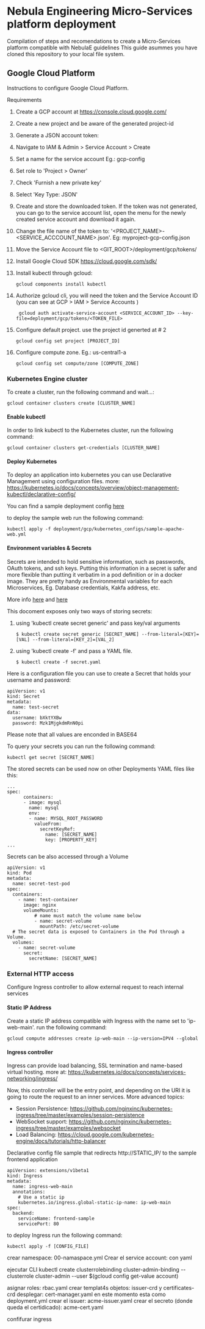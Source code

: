 # Nebula Engineering Micro-Services platform deployment
Compilation of steps and recomendations to create a Micro-Services platform compatible with NebulaE guidelines
This guide asummes you have cloned this repository to your local file system.

## Google Cloud Platform
Instructions to configure Google Cloud Platform.

Requirements
1. Create a GCP account at https://console.cloud.google.com/
2. Create a new project and be aware of the generated project-id
3. Generate a JSON account token:
  1. Navigate to IAM & Admin > Service Account > Create
  2. Set a name for the service account Eg.: gcp-config
  3. Set role to 'Project > Owner'
  4. Check 'Furnish a new private key' 
  5. Select 'Key Type: JSON'
  6. Create and store the downloaded token.  If the token was not generated, you can go to the service account list, open the menu for the newly created service account and download it again.
  7. Change the file name of the token to: '<PROJECT_NAME>-<SERVICE_ACCCOUNT_NAME>.json'.  Eg: myproject-gcp-config.json
  8. Move the Service Account file to <GIT_ROOT>/deployment/gcp/tokens/
4. Install Google Cloud SDK https://cloud.google.com/sdk/
5. Install kubectl through gcloud:  
   
   ```gcloud components install kubectl```
6. Authorize gcloud cli, you will need the token and the Service Account ID (you can see at GCP > IAM > Service Accounts )
   
   ``` gcloud auth activate-service-account <SERVICE_ACCOUNT_ID> --key-file=deployment/gcp/tokens/<TOKEN_FILE>```
7. Configure default project.  use the project id generted at # 2
   
   ``` gcloud config set project [PROJECT_ID] ```
8. Configure compute zone.  Eg.: us-central1-a	
   
   ``` gcloud config set compute/zone [COMPUTE_ZONE] ```


### Kubernetes Engine cluster
To create a cluster, run the following command and wait...:

``` gcloud container clusters create [CLUSTER_NAME] ```

#### Enable kubectl
In order to link kubectl to the Kubernetes cluster, run the following command:

```gcloud container clusters get-credentials [CLUSTER_NAME]```


#### Deploy Kubernetes
To deploy an application into kubernetes you can use Declarative Management using configuration files.
more: https://kubernetes.io/docs/concepts/overview/object-management-kubectl/declarative-config/

You can find a sample deployment config [here](deployment/gcp/kubernetes_configs/sample-apache-web.yml)

to deploy the sample web run the following command:

```kubectl apply -f deployment/gcp/kubernetes_configs/sample-apache-web.yml```

#### Environment variables & Secrets
Secrets are intended to hold sensitive information, such as passwords, OAuth tokens, and ssh keys. Putting this information in a secret is safer and more flexible than putting it verbatim in a pod definition or in a docker image.  They are pretty handy as Environmental variables for each Microservices, Eg. Database credentials, Kakfa address, etc.

More info [here](https://kubernetes.io/docs/concepts/configuration/secret/) and [here](https://kubernetes.io/docs/tasks/inject-data-application/distribute-credentials-secure/)

This docoment exposes only two ways of storing secrets:
1. using 'kubectl create secret generic' and pass key/val arguments
   
   ``` $ kubectl create secret generic [SECRET_NAME] --from-literal=[KEY]=[VAL] --from-literal=[KEY_2]=[VAL_2] ```
2. using 'kubectl create -f' and pass a YAML file.
   
   ``` $ kubectl create -f secret.yaml ```

Here is a configuration file you can use to create a Secret that holds your username and password:
```
apiVersion: v1
kind: Secret
metadata:
  name: test-secret
data:
  username: bXktYXBw
  password: Mzk1MjgkdmRnN0pi
```

Please note that all values are enconded in BASE64

To query your secrets you can run the following command:

``` kubectl get secret [SECRET_NAME] ```

The stored secrets can be used now on other Deployments YAML files like this:
```
...
spec:      
      containers:
      - image: mysql
        name: mysql
        env:                
        - name: MYSQL_ROOT_PASSWORD
          valueFrom:
            secretKeyRef:
              name: [SECRET_NAME]
              key: [PROPERTY_KEY]
...
```

Secrets can be also accessed through a Volume

```
apiVersion: v1
kind: Pod
metadata:
  name: secret-test-pod
spec:
  containers:
    - name: test-container
      image: nginx
      volumeMounts:
          # name must match the volume name below
          - name: secret-volume
            mountPath: /etc/secret-volume
  # The secret data is exposed to Containers in the Pod through a Volume.
  volumes:
    - name: secret-volume
      secret:
        secretName: [SECRET_NAME]

``` 

### External HTTP access
Configure Ingress controller to allow external request to reach internal services

#### Static IP Address
Create a static IP address compatible with Ingress with the name set to 'ip-web-main'.
run the following command:

``` gcloud compute addresses create ip-web-main --ip-version=IPV4 --global ```

#### Ingress controller
Ingress can provide load balancing, SSL termination and name-based virtual hosting.
more at: https://kubernetes.io/docs/concepts/services-networking/ingress/ 

Now, this controller will be the entry point, and depending on the URI it is going to route the request to an inner services.
More advanced topics:
* Session Persistence: https://github.com/nginxinc/kubernetes-ingress/tree/master/examples/session-persistence
* WebSocket support: https://github.com/nginxinc/kubernetes-ingress/tree/master/examples/websocket
* Load Balancing: https://cloud.google.com/kubernetes-engine/docs/tutorials/http-balancer

Declarative config file sample that redirects http://STATIC_IP/ to the sample frontend application
```
apiVersion: extensions/v1beta1
kind: Ingress
metadata:
  name: ingress-web-main
  annotations:
    # Use a static ip
    kubernetes.io/ingress.global-static-ip-name: ip-web-main
spec:
  backend:
    serviceName: frontend-sample
    servicePort: 80
```

to deploy Ingress run the following command:

```kubectl apply -f [CONFIG_FILE]```






crear namespace: 00-namaspace.yml
Crear el service account: con yaml

ejecutar CLI 
kubectl create clusterrolebinding cluster-admin-binding --clusterrole cluster-admin --user $(gcloud config get-value account)

asignar roles: rbac.yaml
crear templat4s objetos: issuer-crd y certificates-crd
desplegar: cert-manager.yaml en este momento esta como deployment.yml
crear el issuer: acme-issuer.yaml
crear el secreto (donde queda el certidicado): acme-cert.yaml

confifurar ingress 